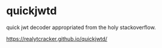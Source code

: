 # quickjwtd

quick jwt decoder appropriated from the holy stackoverflow.

https://realytcracker.github.io/quickjwtd/
